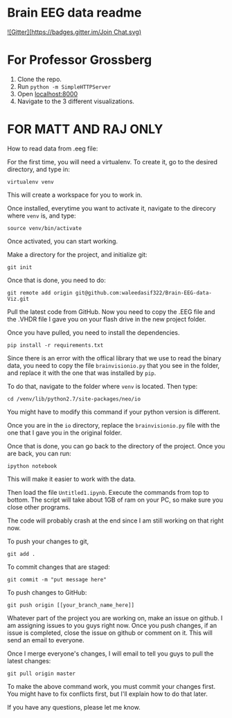 Brain EEG data readme
=====================
[![Gitter](https://badges.gitter.im/Join Chat.svg)](https://gitter.im/waleedasif322/Brain-EEG-data-Viz?utm_source=badge&utm_medium=badge&utm_campaign=pr-badge&utm_content=badge)

# For Professor Grossberg

1. Clone the repo.
2. Run `python -m SimpleHTTPServer`
3. Open [localhost:8000](http://localhost:8000)
4. Navigate to the 3 different visualizations.

# FOR MATT AND RAJ ONLY

How to read data from .eeg file:

For the first time, you will need a virtualenv. To create it, go to the desired directory, and type in:

	virtualenv venv

This will create a workspace for you to work in.

Once installed, everytime you want to activate it, navigate to the direcory where `venv` is, and type:

	source venv/bin/activate

Once activated, you can start working.

Make a directory for the project, and initialize git:

	git init

Once that is done, you need to do:

	git remote add origin git@github.com:waleedasif322/Brain-EEG-data-Viz.git

Pull the latest code from GitHub. Now you need to copy the .EEG file and the .VHDR file I gave you on your flash drive in the new project folder.

Once you have pulled, you need to install the dependencies.

	pip install -r requirements.txt

Since there is an error with the offical library that we use to read the binary data, you need to copy the file `brainvisionio.py` that you see in the folder, and replace it with the one that was installed by `pip`.

To do that, navigate to the folder where `venv` is located. Then type:

	cd /venv/lib/python2.7/site-packages/neo/io

You might have to modify this command if your python version is different.

Once you are in the `io` directory, replace the `brainvisionio.py` file with the one that I gave you in the original folder.

Once that is done, you can go back to the directory of the project. Once you are back, you can run:

	ipython notebook

This will  make it easier to work with the data.

Then load the file `Untitled1.ipynb`. Execute the commands from top to bottom.
The script will take about 1GB of ram on your PC, so make sure you close other programs.

The code will probably crash at the end since I am still working on that right now.

To push your changes to git,

	git add .

To commit changes that are staged:

	git commit -m "put message here"


To push changes to GitHub:

	git push origin [[your_branch_name_here]]


Whatever part of the project you are working on, make an issue on github. I am assigning issues to you guys right now.
Once you push changes, if an issue is completed, close the issue on github or comment on it. This will send an email to everyone.

Once I merge everyone's changes, I will email to tell you guys to pull the latest changes:

	git pull origin master

To make the above command work, you must commit your changes first. You might have to fix conflicts first, but I'll explain how to do that later.

If you have any questions, please let me know.
